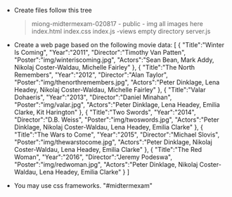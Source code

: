 * Create files follow this tree
	> miong-midtermexam-020817
		- public
			- img
				all images here
			index.html
			index.css
			index.js
		-views
			empty directory
		server.js

* Create a web page based on the following movie data:
[
	{
		"Title":"Winter Is Coming",
		"Year":"2011",
		"Director":"Timothy Van Patten",
		"Poster":"img/winteriscoming.jpg",
		"Actors":"Sean Bean, Mark Addy, Nikolaj Coster-Waldau, Michelle Fairley"
	},
	{
		"Title":"The North Remembers",
		"Year":"2012",
		"Director":"Alan Taylor",
		"Poster":"img/thenorthremembers.jpg",
		"Actors":"Peter Dinklage, Lena Headey, Nikolaj Coster-Waldau, Michelle Fairley"
	},
	{
		"Title":"Valar Dohaeris",
		"Year":"2013",
		"Director":"Daniel Minahan",
		"Poster":"img/valar.jpg",
		"Actors":"Peter Dinklage, Lena Headey, Emilia Clarke, Kit Harington"
	},
	{
		"Title":"Two Swords",
		"Year":"2014",
		"Director":"D.B. Weiss",
		"Poster":"img/twoswords.jpg",
		"Actors":"Peter Dinklage, Nikolaj Coster-Waldau, Lena Headey, Emilia Clarke"
	},
	{
		"Title":"The Wars to Come",
		"Year":"2015",
		"Director":"Michael Slovis",
		"Poster":"img/thewarstocome.jpg",
		"Actors":"Peter Dinklage, Nikolaj Coster-Waldau, Lena Headey, Emilia Clarke"
	},
	{
		"Title":"The Red Woman",
		"Year":"2016",
		"Director":"Jeremy Podeswa",
		"Poster":"img/redwoman.jpg",
		"Actors":"Peter Dinklage, Nikolaj Coster-Waldau, Lena Headey, Emilia Clarke"
	}
]

* You may use css frameworks.
"#midtermexam"
